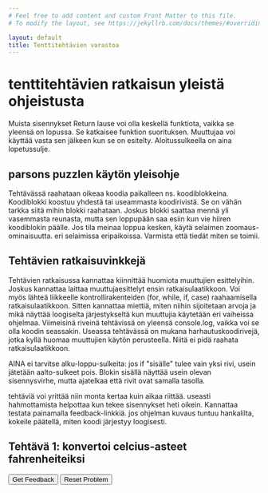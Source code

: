 ```yaml
---
# Feel free to add content and custom Front Matter to this file.
# To modify the layout, see https://jekyllrb.com/docs/themes/#overriding-theme-defaults

layout: default
title: Tenttitehtävien varastoa
---
```

# tenttitehtävien ratkaisun yleistä ohjeistusta
Muista sisennykset
Return lause voi olla keskellä funktiota, vaikka se yleensä on lopussa. Se katkaisee funktion suorituksen. 
Muuttujaa voi käyttää vasta sen jälkeen kun se on esitelty. 
Aloitussulkeella on aina lopetussulje. 

## parsons puzzlen käytön yleisohje 
Tehtävässä raahataan oikeaa koodia paikalleen ns. koodiblokkeina. Koodiblokki koostuu yhdestä tai useammasta koodirivistä. Se on vähän tarkka siitä mihin blokki raahataan. Joskus blokki saattaa mennä yli vasemmasta reunasta, mutta sen loppupään saa esiin kun vie hiiren koodiblokin päälle. 
Jos tila meinaa loppua kesken, käytä selaimen zoomaus-ominaisuutta. eri selaimissa eripaikoissa. Varmista että tiedät miten se toimii. 
## Tehtävien ratkaisuvinkkejä
Tehtävien ratkaisussa kannattaa kiinnittää huomiota muuttujien esittelyihin. Joskus kannattaa laittaa muuttujaesittelyt ensin ratkaisulaatikkoon. Voi myös lähteä liikkeelle kontrollirakenteiden (for, while, if, case) raahaamisella ratkaisulaatikkoon. 
Sitten kannattaa miettiä, miten niihin sijoitetaan arvoja ja mikä näyttää loogiselta järjestykseltä kun muuttujia käytetään eri vaiheissa ohjelmaa. 
Viimeisinä riveinä tehtävissä on yleensä console.log, vaikka voi se olla koodin seassakin. Useassa tehtävässä on mukana harhautuskoodirivejä, 
jotka kyllä huomaa muuttujien käytön perusteella. Niitä ei pidä raahata ratkaisulaatikkoon. 

AINA ei tarvitse alku-loppu-sulkeita: jos if "sisälle" tulee vain yksi rivi, usein jätetään aalto-sulkeet pois. Blokin sisällä näyttää usein olevan sisennysvirhe, 
mutta ajatelkaa että rivit ovat samalla tasolla.

tehtäviä voi yrittää niin monta kertaa kuin aikaa riittää. useasti hahmottamista helpottaa kun tekee sisennykset heti oikein. 
Kannattaa testata painamalla feedback-linkkiä. jos ohjelman kuvaus tuntuu hankalilta, kokeile päätellä, miten koodi järjestyy loogisesti. 

## Tehtävä 1: konvertoi celcius-asteet fahrenheiteiksi

<div id="P1-sortableTrash" class="sortable-code"></div> 
<div id="P1-sortable" class="sortable-code"></div> 
<div style="clear:both;"></div> 
<p> 
    <input id="P1-feedbackLink" value="Get Feedback" type="button" /> 
    <input id="P1-newInstanceLink" value="Reset Problem" type="button" /> 
</p> 
<script type="text/javascript"> 
(function(){
  var initial = "function cToF(celsius) \n" +
    "{\n" +
    "  var cTemp = celsius;\n" +
    "  var cToFahr = cTemp * 9 / 5 + 32;\n" +
    "  var message = cTemp+'\xB0C is ' + cToFahr + ' \xB0F.';\n" +
    "  console.log(message);\n" +
    "} \\n cToF(60); \\n ";
  var parsonsPuzzle = new ParsonsWidget({
    "sortableId": "P1-sortable",
    "max_wrong_lines": 10,
    "grader": ParsonsWidget._graders.LineBasedGrader,
    "exec_limit": 2500,
    "can_indent": true,
    "x_indent": 50,
    "lang": "en"
  });
  parsonsPuzzle.init(initial);
  parsonsPuzzle.shuffleLines();
  $("#P1-newInstanceLink").click(function(event){ 
      event.preventDefault(); 
      parsonsPuzzle.shuffleLines(); 
  }); 
  $("#P1-feedbackLink").click(function(event){ 
      event.preventDefault(); 
      parsonsPuzzle.getFeedback(); 
  }); 
})(); 
</script>


